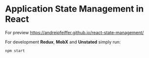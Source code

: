 # Application State Management in React

For preview https://andreipfeiffer.github.io/react-state-management/

For development __Redux__, __MobX__ and __Unstated__ simply run:

```
npm start
```
